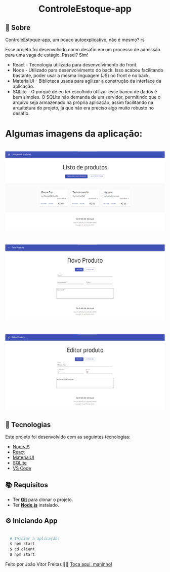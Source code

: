 <h1 align="center">ControleEstoque-app</h1>

<!--<p align="center">
  <img alt="GitHub top language" src="https://img.shields.io/github/languages/top/MatheusPires99/pokedex">
  <img alt="GitHub language count" src="https://img.shields.io/github/languages/count/MatheusPires99/pokedex">
  <img alt="Stars" src="https://img.shields.io/github/stars/MatheusPires99/pokedex">
  <img alt="Repository Size" src="https://img.shields.io/github/repo-size/MatheusPires99/pokedex">
</p>

<p align="center">
  <a href="#page_with_curl-sobre">Sobre</a>&nbsp;&nbsp;&nbsp;|&nbsp;&nbsp;&nbsp;
  <a href="#hammer-iniciando-mobile">Tecnologias</a>
  &nbsp;&nbsp;&nbsp;|&nbsp;&nbsp;&nbsp;
  <a href="#books-requisitos">Requisitos</a>&nbsp;&nbsp;&nbsp;|&nbsp;&nbsp;&nbsp;
  <a href="#rocket-começando">Começando</a>&nbsp;&nbsp;&nbsp;|&nbsp;&nbsp;&nbsp;
  <a href="#thought_balloon-começando">Inspiração</a>
</p>-->

<!--<h1 align="center">
  <img alt="Pokedex" src="https://imgur.com/gallery/RVcHdGB" width="250px" />
</h1>-->

## :page_with_curl: Sobre
ControleEstoque-app, um pouco autoexplicativo, não é mesmo? rs

Esse projeto foi desenvolvido como desafio em um processo de admissão para uma vaga de estágio. Passei? Sim!

- React - Tecnologia utilizada para desenvolvimento do front.
- Node - Utilizado para desenvolvimento do back. Isso acabou facilitando bastante, poder usar a mesma linguagem (JS) no front e no back.
- MaterialUI - Biblioteca usada para agilizar a construção da interface da aplicação.
- SQLite - O porquê de eu ter escolhido utilizar esse banco de dados é bem simples. O SQLite não demanda de um servidor, permitindo que o arquivo seja armazenado na própria aplicação, assim facilitando na arquitetura do projeto, já que não era preciso algo muito robusto no desafio.

# Algumas imagens da aplicação:

<h1 align="center">
  <img alt="Home" src="https://github.com/Jwmffreitas/ControleEstoque-app/blob/main/public/img/listaDeProdutos.png" width="800px" />
</h1>
<h1 align="center">
  <img alt="Cadastrar produto" src="https://github.com/Jwmffreitas/ControleEstoque-app/blob/main/public/img/novoProduto.png" width="800px" />
</h1>
<h1 align="center">
  <img alt="Editar produto" src="https://github.com/Jwmffreitas/ControleEstoque-app/blob/main/public/img/editarProduto.png" width="800px" />
</h1>

## :hammer: Tecnologias

Este projeto foi desenvolvido com as seguintes tecnologias:

- [NodeJS](https://nodejs.org/en/)
- [React](https://pt-br.reactjs.org)
- [MaterialUI](https://v4.mui.com/pt/)
- [SQLite](https://www.sqlite.org/index.html)
- [VS Code](https://code.visualstudio.com/)

## :books: Requisitos
- Ter [**Git**](https://git-scm.com/) para clonar o projeto.
- Ter [**Node.js**](https://nodejs.org/en/) instalado.

## :gear: Iniciando App
```bash

  # Iniciar a aplicação:
  $ npm start
  $ cd client
  $ npm start
```

Feito por João Vitor Freitas 👋🏻 [Toca aqui, maninho!](https://github.com/Jwmffreitas)
